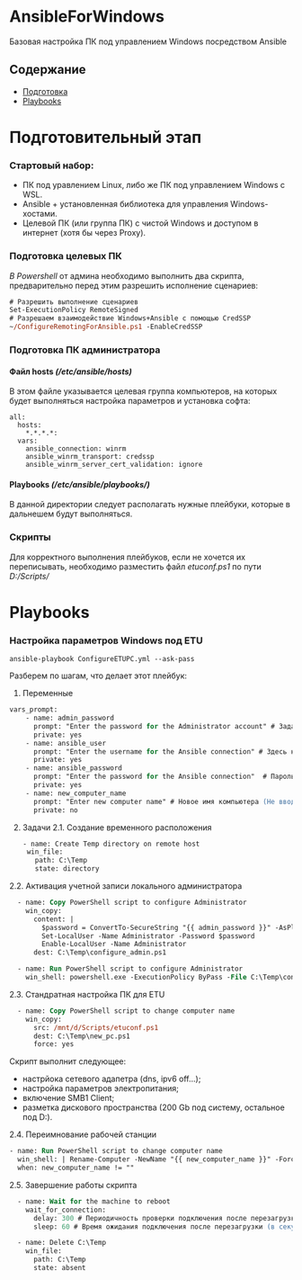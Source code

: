 # AnsibleForWindows
Базовая настройка ПК под управлением Windows посредством Ansible

## Содержание
- [Подготовка](#подготовительный-этап)
- [Playbooks](#playbooks)

# Подготовительный этап
### Стартовый набор:

- ПК под уравлением Linux, либо же ПК под управлением Windows с WSL.
- Ansible + установленная библиотека для управления Windows-хостами.
- Целевой ПК (или группа ПК) с чистой Windows и доступом в интернет (хотя бы через Proxy).

### Подготовка целевых ПК
*В Powershell* от админа необходимо выполнить два скрипта, предварительно перед этим разрешить исполнение сценариев:
```ps
# Разрешить выполнение сценариев
Set-ExecutionPolicy RemoteSigned
# Разрешаем взаимодействие Windows+Ansible с помощью CredSSP
~/ConfigureRemotingForAnsible.ps1 -EnableCredSSP
```
### Подготовка ПК администратора
#### Файл hosts *(/etc/ansible/hosts)*
В этом файле указывается целевая группа компьютеров, на которых будет выполняться настройка параметров и установка софта:
```
all:
  hosts:
    *.*.*.*:
  vars:
    ansible_connection: winrm
    ansible_winrm_transport: credssp
    ansible_winrm_server_cert_validation: ignore
```

#### Playbooks *(/etc/ansible/playbooks/)*
В данной директории следует располагать нужные плейбуки, которые в дальнешем будут выполняться.

### Скрипты
Для корректного выполнения плейбуков, если не хочется их переписывать, необходимо разместить файл *etuconf.ps1* по пути *D:/Scripts/*

# Playbooks
### Настройка параметров Windows под ETU
```
ansible-playbook ConfigureETUPC.yml --ask-pass
```
Разберем по шагам, что делает этот плейбук:
1. Переменные
```ps
vars_prompt:
    - name: admin_password
      prompt: "Enter the password for the Administrator account" # Задаем пароль для локального администратора
      private: yes
    - name: ansible_user
      prompt: "Enter the username for the Ansible connection" # Здесь нужно указать пользовтеля для подключения. Если рабочая станция в домене - подойдет доменный админ, иначе - можно выполнить под автоматически созданной при установке системы учеткой User\Test
      private: yes
    - name: ansible_password
      prompt: "Enter the password for the Ansible connection"  # Пароль от учетки, от имени которой будет выполняться плейбук
      private: yes
    - name: new_computer_name
      prompt: "Enter new computer name" # Новое имя компьютера (Не вводит в домен, но если комп уже в домене, то с правами доменного админа имя будет изменено)
      private: no
```
2. Задачи
2.1. Создание временного расположения
   ```ps
   - name: Create Temp directory on remote host
    win_file:
      path: C:\Temp
      state: directory
   ```
2.2. Активация учетной записи локального администратора
```ps
  - name: Copy PowerShell script to configure Administrator
    win_copy:
      content: |
        $password = ConvertTo-SecureString "{{ admin_password }}" -AsPlainText -Force
        Set-LocalUser -Name Administrator -Password $password
        Enable-LocalUser -Name Administrator
      dest: C:\Temp\configure_admin.ps1

  - name: Run PowerShell script to configure Administrator
    win_shell: powershell.exe -ExecutionPolicy ByPass -File C:\Temp\configure_admin.ps1
```
2.3. Стандратная настройка ПК для ETU
```ps
  - name: Copy PowerShell script to change computer name
    win_copy:
      src: /mnt/d/Scripts/etuconf.ps1
      dest: C:\Temp\new_pc.ps1
      force: yes
```
Скрипт выполнит следующее:
- настрйока сетевого адапетра (dns, ipv6 off...);
- настройка параметров электропитания;
- включение SMB1 Client;
- разметка дискового пространства (200 Gb под систему, остальное под D:).
 
2.4. Переимнование рабочей станции
  ```ps
  - name: Run PowerShell script to change computer name
    win_shell: | Rename-Computer -NewName "{{ new_computer_name }}" -Force -Restart
    when: new_computer_name != ""
  ```
2.5. Завершение работы скрипта
```ps
  - name: Wait for the machine to reboot
    wait_for_connection:
      delay: 300 # Периодичность проверки подключения после перезагрузки (в секундах)
      sleep: 60 # Время ожидания подключения после перезагрузки (в секундах), в данном случае 5 минут

  - name: Delete C:\Temp
    win_file:
      path: C:\Temp
      state: absent
```
